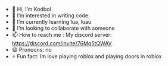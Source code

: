- 👋 Hi, I’m Kodbol
- 👀 I’m interested in writing code
- 🌱 I’m currently learning lua, luau
- 💞️ I’m looking to collaborate with someone
- 📫 How to reach me : My discord server: https://discord.com/invite/76Mq5tQWAV
- 😄 Pronouns: no
- ⚡ Fun fact: Im love playing roblox and playing doors in roblox

<!---
kodbolx/kodbolx is a ✨ special ✨ repository because its `README.md` (this file) appears on your GitHub profile.
You can click the Preview link to take a look at your changes.
--->
